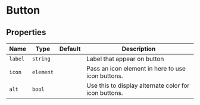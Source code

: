 # Button

## Properties

Name | Type | Default | Description
--- | --- | --- | ---
`label` | `string` |  | Label that appear on button
`icon` | `element` |  | Pass an icon element in here to use icon buttons.
`alt` | `bool` |  | Use this to display alternate color for icon buttons.
